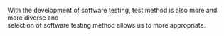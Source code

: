With the development of software testing, test method is also more and more diverse and  
selection of software testing method allows us to more appropriate.
